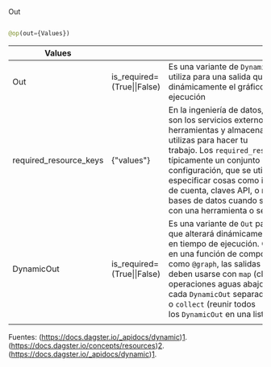 
Out
```python

@op(out={Values})

```

| Values                 |                             |                                                                                                                                                                                                                                                                                                                                                                                                         |
| ---------------------- | --------------------------- | ------------------------------------------------------------------------------------------------------------------------------------------------------------------------------------------------------------------------------------------------------------------------------------------------------------------------------------------------------------------------------------------------------- |
| Out                    | is_required=(True\|\|False) | Es una variante de `DynamicOut` que se utiliza para una salida que alterará dinámicamente el gráfico en tiempo de ejecución                                                                                                                                                                                                                                                                             |
| required_resource_keys | {"values"}                  | En la ingeniería de datos, los recursos son los servicios externos, herramientas y almacenamiento que utilizas para hacer tu trabajo. Los `required_resource_keys` son típicamente un conjunto de valores de configuración, que se utilizan para especificar cosas como identificadores de cuenta, claves API, o nombres de bases de datos cuando se interactúa con una herramienta o servicio externo] |
| DynamicOut             | is_required=(True\|\|False) | Es una variante de `Out` para una salida que alterará dinámicamente el gráfico en tiempo de ejecución. Cuando se usa en una función de composición como `@graph`, las salidas dinámicas deben usarse con `map` (clonar operaciones aguas abajo para cada `DynamicOut` separado) o `collect` (reunir todos los `DynamicOut` en una lista                                                                 |
|                        |                             |                                                                                                                                                                                                                                                                                                                                                                                                         |

Fuentes:
(https://docs.dagster.io/_apidocs/dynamic)[1](https://docs.dagster.io/_apidocs/dynamic).
(https://docs.dagster.io/concepts/resources)[2](https://docs.dagster.io/concepts/resources).
(https://docs.dagster.io/_apidocs/dynamic)[1](https://docs.dagster.io/_apidocs/dynamic).